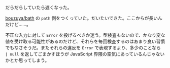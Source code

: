 だらだらしていたら遅くなった。

[bouzuya/bath][] の `path` 側をつくっていた。だいたいできた。ここからが長いんだけど……。

不正な入力に対して `Error` を投げるべきか迷う。型検査もないので、かなり変な値を受け取る可能性があるのだけど、それらを毎回検査するのはあまり良い習慣でもなさそうだ。またそれらの違反を `Error` で表現するより、多少のことなら ` | null` を返してごまかすほうが JavaScript 界隈の空気にあっているんじゃないかとか思ってしまう。

[bouzuya/bath]: https://github.com/bouzuya/bath
